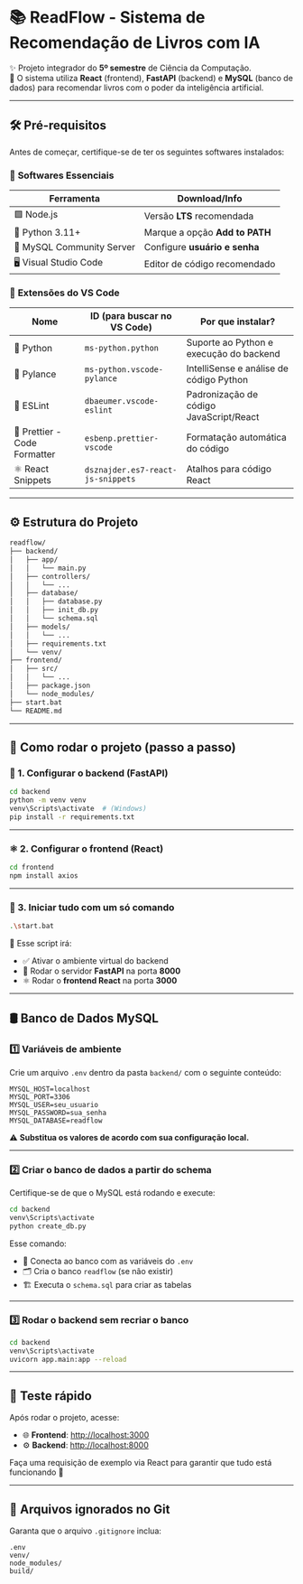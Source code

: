 # 📚 **ReadFlow** - Sistema de Recomendação de Livros com IA

✨ Projeto integrador do **5º semestre** de Ciência da Computação.  
🚀 O sistema utiliza **React** (frontend), **FastAPI** (backend) e **MySQL** (banco de dados) para recomendar livros com o poder da inteligência artificial.

---

## 🛠️ Pré-requisitos

Antes de começar, certifique-se de ter os seguintes softwares instalados:

### 🔧 **Softwares Essenciais**

| Ferramenta                | Download/Info                       |
|--------------------------|-------------------------------------|
| 🟩 Node.js                | Versão **LTS** recomendada          |
| 🐍 Python 3.11+           | Marque a opção **Add to PATH**      |
| 🐬 MySQL Community Server | Configure **usuário e senha**       |
| 🖥️ Visual Studio Code     | Editor de código recomendado        |

### 🧩 **Extensões do VS Code**

| Nome                         | ID (para buscar no VS Code)         | Por que instalar?                             |
|------------------------------|--------------------------------------|------------------------------------------------|
| 🐍 Python                    | `ms-python.python`                   | Suporte ao Python e execução do backend       |
| 🔮 Pylance                   | `ms-python.vscode-pylance`           | IntelliSense e análise de código Python       |
| 🧹 ESLint                    | `dbaeumer.vscode-eslint`             | Padronização de código JavaScript/React       |
| 🎨 Prettier - Code Formatter| `esbenp.prettier-vscode`             | Formatação automática do código               |
| ⚛️ React Snippets           | `dsznajder.es7-react-js-snippets`    | Atalhos para código React                     |

---

## ⚙️ Estrutura do Projeto

```bash
readflow/
├── backend/
│   ├── app/
│   │   └── main.py
│   ├── controllers/
│   │   └── ...
│   ├── database/
│   │   ├── database.py
│   │   ├── init_db.py
│   │   └── schema.sql
│   ├── models/
│   │   └── ...
│   ├── requirements.txt
│   └── venv/
├── frontend/
│   ├── src/
│   │   └── ...
│   ├── package.json
│   └── node_modules/
├── start.bat
└── README.md
```

---

## 🚀 Como rodar o projeto (passo a passo)

### 🐍 1. Configurar o backend (FastAPI)

```bash
cd backend
python -m venv venv
venv\Scripts\activate  # (Windows)
pip install -r requirements.txt
```

---

### ⚛️ 2. Configurar o frontend (React)

```bash
cd frontend
npm install axios
```

---

### 🔁 3. Iniciar tudo com um só comando

```bash
.\start.bat
```

📌 Esse script irá:

- ✅ Ativar o ambiente virtual do backend  
- 🚀 Rodar o servidor **FastAPI** na porta **8000**  
- ⚛️ Rodar o **frontend React** na porta **3000**

---

## 🛢️ Banco de Dados MySQL

### 1️⃣ Variáveis de ambiente

Crie um arquivo `.env` dentro da pasta `backend/` com o seguinte conteúdo:

```env
MYSQL_HOST=localhost
MYSQL_PORT=3306
MYSQL_USER=seu_usuario
MYSQL_PASSWORD=sua_senha
MYSQL_DATABASE=readflow
```

⚠️ **Substitua os valores de acordo com sua configuração local.**

---

### 2️⃣ Criar o banco de dados a partir do schema

Certifique-se de que o MySQL está rodando e execute:

```bash
cd backend
venv\Scripts\activate
python create_db.py
```

Esse comando:

- 🔌 Conecta ao banco com as variáveis do `.env`  
- 🗂️ Cria o banco `readflow` (se não existir)  
- 🏗️ Executa o `schema.sql` para criar as tabelas  

---

### 3️⃣ Rodar o backend sem recriar o banco

```bash
cd backend
venv\Scripts\activate
uvicorn app.main:app --reload
```

---

## 🧪 Teste rápido

Após rodar o projeto, acesse:

- 🌐 **Frontend**: [http://localhost:3000](http://localhost:3000)  
- ⚙️ **Backend**: [http://localhost:8000](http://localhost:8000)

Faça uma requisição de exemplo via React para garantir que tudo está funcionando 🔗

---

## 📂 Arquivos ignorados no Git

Garanta que o arquivo `.gitignore` inclua:

```
.env
venv/
node_modules/
build/
```